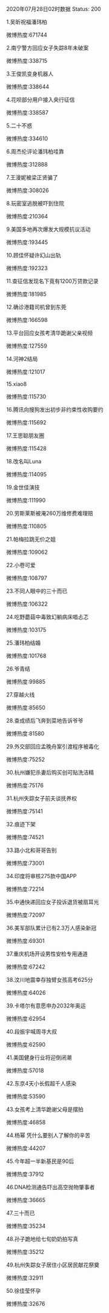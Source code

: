 2020年07月28日02时数据
Status: 200

1.吴昕祝福潘玮柏

微博热度:671744

2.南宁警方回应女子失踪8年未破案

微博热度:338715

3.王俊凯变身机器人

微博热度:338644

4.花呗部分用户接入央行征信

微博热度:338587

5.二十不惑

微博热度:334610

6.周杰伦评论潘玮柏哇靠

微博热度:312888

7.王漫妮被梁正贤骗了

微博热度:308026

8.玩密室逃脱被吓到住院

微博热度:210364

9.美国多地再次爆发大规模抗议活动

微博热度:193445

10.顾佳怀疑许幻山出轨

微博热度:192323

11.查征信发现名下竟有1200万贷款记录

微博热度:181985

12.确诊港籍司机曾到东莞

微博热度:166598

13.平台回应女孩考清华跪谢父亲视频

微博热度:127559

14.河神2结局

微博热度:121017

15.xiao8

微博热度:115730

16.腾讯向搜狗发出初步非约束性收购要约

微博热度:115692

17.王思聪朋友圈

微博热度:115428

18.改名叫Luna

微博热度:114095

19.金世佳演技

微博热度:111990

20.劳斯莱斯被淹260万维修费难理赔

微博热度:110805

21.帕梅拉跳无价之姐

微博热度:109062

22.小卷可爱

微博热度:108797

23.不同人眼中的三十而已

微博热度:106322

24.吃野蘑菇中毒致幻躺病床唱忐忑

微博热度:103175

25.潘玮柏结婚

微博热度:101768

26.爷青结

微博热度:99885

27.穿越火线

微博热度:85650

28.查成绩后飞奔到菜地告诉爷爷

微博热度:81580

29.外交部回应孟晚舟案引渡程序被毒化

微博热度:75252

30.杭州嫌犯杀妻后购买创可贴洗洁精

微博热度:75176

31.杭州失踪女子前夫谈抚养权

微博热度:75141

32.痕迹下架

微博热度:74521

33.路小北和哥哥告别

微博热度:73001

34.印度将审核275款中国APP

微博热度:72214

35.中通快递回应女子投诉退货被扇耳光

微博热度:72097

36.美军部队累计已有2.3万人感染新冠

微博热度:69301

37.重庆机场开设男性安检专用通道

微博热度:67242

38.汶川地震幸存独臂女孩高考625分

微博热度:64026

39.卡塔尔有意愿申办2032年奥运

微博热度:62954

40.段振宇喊周寻大叔

微博热度:62590

41.美国健身行业将迎倒闭潮

微博热度:57018

42.东京4天小长假超千人感染

微博热度:53590

43.女孩考上清华跪谢父母是摆拍

微博热度:46858

44.杨幂 凭什么要别人了解你的辛苦

微博热度:44207

45.今年超一半新基民是90后

微博热度:37912

46.DNA检测通告吓出高空抛物肇事者

微博热度:36665

47.三十而已

微博热度:35234

48.孙子跪地给七旬奶奶拍写真

微博热度:35212

49.杭州失踪女子居住小区居民献花祭奠

微博热度:32911

50.徐佳莹怀孕

微博热度:32676

